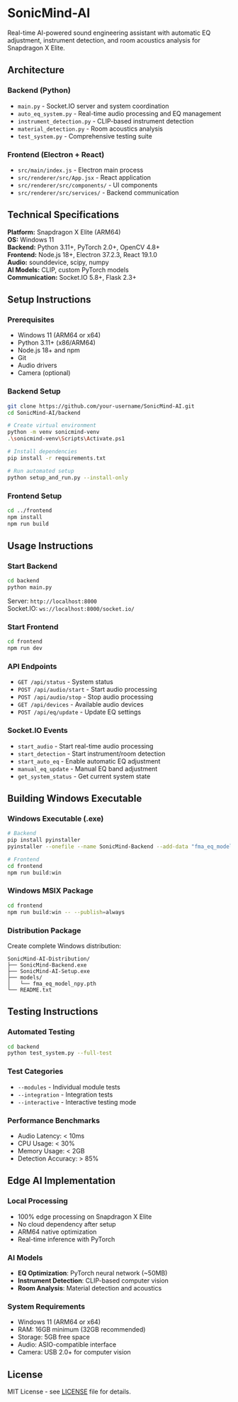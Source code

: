 # SonicMind-AI

Real-time AI-powered sound engineering assistant with automatic EQ adjustment, instrument detection, and room acoustics analysis for Snapdragon X Elite.

## Architecture

### Backend (Python)

- `main.py` - Socket.IO server and system coordination
- `auto_eq_system.py` - Real-time audio processing and EQ management
- `instrument_detection.py` - CLIP-based instrument detection
- `material_detection.py` - Room acoustics analysis
- `test_system.py` - Comprehensive testing suite

### Frontend (Electron + React)

- `src/main/index.js` - Electron main process
- `src/renderer/src/App.jsx` - React application
- `src/renderer/src/components/` - UI components
- `src/renderer/src/services/` - Backend communication

## Technical Specifications

**Platform:** Snapdragon X Elite (ARM64)  
**OS:** Windows 11  
**Backend:** Python 3.11+, PyTorch 2.0+, OpenCV 4.8+  
**Frontend:** Node.js 18+, Electron 37.2.3, React 19.1.0  
**Audio:** sounddevice, scipy, numpy  
**AI Models:** CLIP, custom PyTorch models  
**Communication:** Socket.IO 5.8+, Flask 2.3+

## Setup Instructions

### Prerequisites

- Windows 11 (ARM64 or x64)
- Python 3.11+ (x86/ARM64)
- Node.js 18+ and npm
- Git
- Audio drivers
- Camera (optional)

### Backend Setup

```bash
git clone https://github.com/your-username/SonicMind-AI.git
cd SonicMind-AI/backend

# Create virtual environment
python -m venv sonicmind-venv
.\sonicmind-venv\Scripts\Activate.ps1

# Install dependencies
pip install -r requirements.txt

# Run automated setup
python setup_and_run.py --install-only
```

### Frontend Setup

```bash
cd ../frontend
npm install
npm run build
```

## Usage Instructions

### Start Backend

```bash
cd backend
python main.py
```

Server: `http://localhost:8000`  
Socket.IO: `ws://localhost:8000/socket.io/`

### Start Frontend

```bash
cd frontend
npm run dev
```

### API Endpoints

- `GET /api/status` - System status
- `POST /api/audio/start` - Start audio processing
- `POST /api/audio/stop` - Stop audio processing
- `GET /api/devices` - Available audio devices
- `POST /api/eq/update` - Update EQ settings

### Socket.IO Events

- `start_audio` - Start real-time audio processing
- `start_detection` - Start instrument/room detection
- `start_auto_eq` - Enable automatic EQ adjustment
- `manual_eq_update` - Manual EQ band adjustment
- `get_system_status` - Get current system state

## Building Windows Executable

### Windows Executable (.exe)

```bash
# Backend
pip install pyinstaller
pyinstaller --onefile --name SonicMind-Backend --add-data "fma_eq_model_npy.pth;." main.py

# Frontend
cd frontend
npm run build:win
```

### Windows MSIX Package

```bash
cd frontend
npm run build:win -- --publish=always
```

### Distribution Package

Create complete Windows distribution:

```
SonicMind-AI-Distribution/
├── SonicMind-Backend.exe
├── SonicMind-AI-Setup.exe
├── models/
│   └── fma_eq_model_npy.pth
└── README.txt
```

## Testing Instructions

### Automated Testing

```bash
cd backend
python test_system.py --full-test
```

### Test Categories

- `--modules` - Individual module tests
- `--integration` - Integration tests
- `--interactive` - Interactive testing mode

### Performance Benchmarks

- Audio Latency: < 10ms
- CPU Usage: < 30%
- Memory Usage: < 2GB
- Detection Accuracy: > 85%

## Edge AI Implementation

### Local Processing

- 100% edge processing on Snapdragon X Elite
- No cloud dependency after setup
- ARM64 native optimization
- Real-time inference with PyTorch

### AI Models

- **EQ Optimization**: PyTorch neural network (~50MB)
- **Instrument Detection**: CLIP-based computer vision
- **Room Analysis**: Material detection and acoustics

### System Requirements

- Windows 11 (ARM64 or x64)
- RAM: 16GB minimum (32GB recommended)
- Storage: 5GB free space
- Audio: ASIO-compatible interface
- Camera: USB 2.0+ for computer vision

## License

MIT License - see [LICENSE](LICENSE) file for details.
